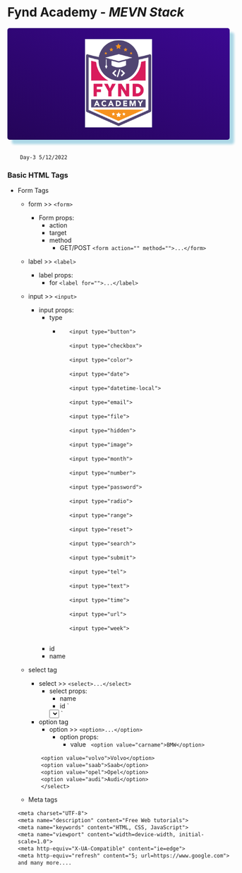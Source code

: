 # Fynd Academy - _MEVN Stack_

<center>

<div style="padding:25px 0 25px 0 ;background: linear-gradient(25deg, #000000, #5d0ce4);background-size: 400% 400%;color:#fff;border-radius:5px;box-shadow: 10px 10px 5px lightblue;">

<img style="background:transparent" src="../assets/6037ed523cde7f1958341705_logo-removebg-preview.png" height="200"/>


</div>
</center>
<br/>

        Day-3 5/12/2022

### Basic HTML Tags


* Form Tags
  * form >> `<form>`
    * Form props: 
      * action
      * target
      * method
        * GET/POST
        `<form action="" method="">...</form>`
  * label >> `<label>`
    * label props: 
      * for
      `<label for="">...</label>`
  * input >> `<input>` 
    * input props: 
      * type
        - ```  
             <input type="button">

             <input type="checkbox">

             <input type="color">

             <input type="date">

             <input type="datetime-local">

             <input type="email">

             <input type="file">

             <input type="hidden">

             <input type="image">

             <input type="month">

             <input type="number">

             <input type="password">

             <input type="radio">

             <input type="range">

             <input type="reset">

             <input type="search">

             <input type="submit">

             <input type="tel">

             <input type="text">

             <input type="time">

             <input type="url">

             <input type="week"> 
             
      * id
      * name
  * select tag
    * select >> `<select>...</select>`
      * select props:
        * name
        * id
        `
        <select name="cars" id="cars">
        ...
        </select>
        `
    * option tag
      * option >> `<option>...</option>`
        * option props:
          * value
          ` <option value="carname">BMW</option>`

    ```   <select id="cars">
        <option value="volvo">Volvo</option>
        <option value="saab">Saab</option>
        <option value="opel">Opel</option>
        <option value="audi">Audi</option>
        </select>

   * Meta tags
    ```
    <meta charset="UTF-8">
    <meta name="description" content="Free Web tutorials">
    <meta name="keywords" content="HTML, CSS, JavaScript">
    <meta name="viewport" content="width=device-width, initial-scale=1.0">
    <meta http-equiv="X-UA-Compatible" content="ie=edge">
    <meta http-equiv="refresh" content="5; url=https://www.google.com">
    and many more....